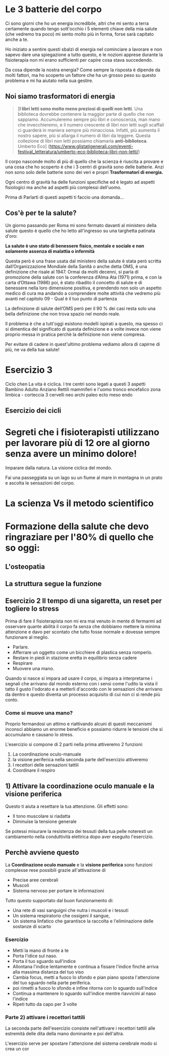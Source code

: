 
# Le 3 batterie del corpo

Ci sono giorni che ho un energia incredibile, altri che mi sento a terra certamente quando tengo sott'occhio i 5 elementi chiave della mia salute (che vedremo tra poco) mi sento molto più in forma, forse sarà capitato anche a te. 

Ho iniziato a sentire questi sbalzi di energia nel  cominciare a lavorare e non sapevo dare una spiegazione a tutto questo, e le nozioni apprese durante la fisioterapia non mi erano sufficienti per capire cosa stava succedendo.

Da cosa dipende la nostra energia? Come sempre la risposta è dipende da molti fattori, ma ho scoperto un fattore che ha un grosso peso su questo problema e mi ha aiutato nella sua gestire.

## Noi siamo trasformatori di energia 

>[**I libri letti sono molto meno preziosi di quelli non letti**. Una biblioteca dovrebbe contenere la maggior parte di quello che non sappiamo. Accumuleremo sempre più libri e conoscenza, man mano che invecchieremo, e il numero crescente di libri non letti sugli scaffali ci guarderà in maniera sempre più minacciosa. Infatti, più aumenta il nostro sapere, più si allarga il numero di libri da leggere. Questa collezione di libri non letti possiamo chiamarla **anti-biblioteca**. Umberto Eco] (https://www.glistatigenerali.com/eventi-festival_letteratura/umberto-eco-biblioteca-libri-non-letti/)

Il corpo nasconde molto di più di quello che la scienza è riuscita a provare e una cosa che ho scoperto è che i 3 centri di gravità sono delle batterie. 
Anzi non sono solo delle batterie sono dei veri e propri **Trasformatori di energia.**

Ogni centro di gravità ha delle funzioni specifiche ed è legato ad aspetti fisiologici ma anche ad aspetti più complessi dell'uomo. 

Prima di Parlarti di questi aspetti ti faccio una domanda...

## Cos'è per te la salute?

Un giorno passando per Roma mi sono fermato davanti al ministero della salute questo è quello che ho letto all'ingresso su una targhetta patinata d'oro:

**La salute  è uno stato di benessere fisico, mentale e sociale e non solamente assenza di malattia o infermità**

Questa però è una frase usata dal ministero della salute è stata però scritta dall’Organizzazione Mondiale della Sanità o anche detta OMS, è una definizione che risale al 1947. Ormai da molti decenni, si parla di promozione della salute con la conferenza d’Alma Ata (1971) prima, e con la carta d’Ottawa (1986) poi, è stato ribadito il concetto di salute e di benessere nella loro dimensione positiva, e prendendo non solo un aspetto medico di cura ma andando a comprendere molte attività che vedremo più avanti nel capitolo 09 - Qual è il tuo punto di partenza

La definizione di salute dell’OMS però per il 90 % dei casi resta solo una bella definizione che non trova spazio nel mondo reale.

Il problema è che a tutt'oggi  esistono modelli ispirati a questo, ma spesso ci si dimentica del significato di questa definizione e a volte invece non viene proprio messa in pratica  perchè la definizione non viene compresa.

Per evitare di cadere in quest'ultimo problema vediamo allora di capirne di più, ne va della tua salute!


#  Esercizio 3

Ciclo chen 
La vita è ciclica.
I tre centri sono legati a questi 3 aspetti 
Bambino Adulto Anziano 
Rettili mammiferi e l'uomo
tronco encefalico zona limbica - corteccia 3 cervelli 
neo archi paleo 
ecto meso endo

## Esercizio dei cicli


# Segreti che i fisioterapisti utilizzano per lavorare più di 12 ore al giorno senza avere un minimo dolore!

Imparare dalla natura. La visione ciclica del mondo. 

Fai una passeggiata su un lago su un fiume al mare in montagna in un prato e ascolta le sensazioni del corpo.

# La scienza Vs il metodo scientifico 


# Formazione della salute che devo ringraziare per l'80% di quello che so oggi:


## L'osteopatia


## La struttura segue la funzione



## Esercizio 2 Il tempo di una sigaretta, un reset per togliere lo stress

Prima di fare il fisioterapista non mi era mai venuto in mente di fermarmi ad osservare quante abilità il corpo fa senza che dobbiamo mettere la minima attenzione e davo per scontato che tutto fosse normale e dovesse sempre funzionare al meglio. 

- Parlare.
- Afferrare un oggetto come un bicchiere di plastica senza romperlo.
- Restare in piedi in stazione eretta in equilibrio senza cadere
- Respirare
- Muovere una mano.

Quando si nasce si impara ad usare il corpo, si impara a interpretarne i segnali che arrivano dal mondo esterno con i sensi come l'udito la vista il tatto il gusto l'odorato e a metterli d'accordo con le sensazioni che arrivano da dentro e questo diventa un processo acquisito di cui non ci si rende più conto.

###  Come si muove una mano?

Proprio fermandosi un attimo e riattivando alcuni di questi meccanismi inconsci abbiamo un enorme beneficio  e possiamo ridurre le tensioni che si accumulano e causano lo stress.

L'esercizio si compone di 2 parti 
nella prima attiveremo 2 funzioni:
 1.  La coordinazione oculo-manuale 
 2. la visione periferica
nella seconda parte dell'esercizio attiveremo
 1. I recettori delle sensazioni tattili
 2. Coordinare il respiro  

## 1)  Attivare la coordinazione oculo manuale e la visione periferica

Questo ti aiuta a resettare la tua attenzione. Gli effetti sono:

 -  Il tono muscolare  si riadatta  
 - Diminuise la tensione generale

Se potessi misurare la resistenza dei tessuti della tua pelle noteresti un cambiamento nella conduttività elettrica dopo aver eseguito l'esercizio.

## Perchè avviene questo

La **Coordinazione oculo manuale**  e la **visione periferica** sono funzioni complesse rese possibili grazie all'attivazione di 

 - Precise aree cerebrali
 - Muscoli 
 - Sistema nervoso per portare le informazioni 

Tutto questo supportato dal buon funzionamento di:

 - Una rete di vasi sanguigni che nutra i muscoli e i tessuti 
 - Un sistema respiratorio che ossigeni il sangue,
 - Un sistema linfatico che garantisce la raccolta e l'eliminazione delle sostanze di scarto 

### Esercizio

- Metti la mano di fronte a te 
- Porta l'idice sul naso.
- Porta il tuo sguardo sull'indice 
- Allontana l'indice lentamente e continua a fissare l'indice finchè arriva alla massima distanza del tuo viso
- Cambia focus, metti a fuoco lo sfondo e pian piano sposta l'attenzione del tuo sguardo nella parte periferica.
- poi rimetti a fuoco lo sfondo e infine ritorna con lo sguardo sull'indice
- Continua a mantenere lo sguardo sull'indice mentre riavvicini al naso l'indice 
- Ripeti tutto da capo per 3 volte

###  Parte 2)  attivare i recettori tattili

La seconda parte dell'esercizio consiste nell'attivare i recettori tattili alle estremità delle dita della mano dominante e poi dell'altra.

L'esercizio serve per spostare l'attenzione del sistema cerebrale modo si crea un cor

<!--stackedit_data:
eyJoaXN0b3J5IjpbMjA0Nzc2MjgzNSwtMTMwMDcwOTg2Nyw0Mj
gxNzkzODcsMTU4MjAyMTY3NCwtMTc3NDUwMjU3MCwxODg3NjQ3
ODg5LDMxODE3Njk3Ml19
-->